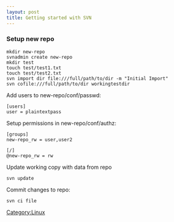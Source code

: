 ```yaml
---
layout: post 
title: Getting started with SVN
---
```


### Setup new repo

    mkdir new-repo
    svnadmin create new-repo
    mkdir test
    touch test/test1.txt
    touch test/test2.txt
    svn import dir file:///full/path/to/dir -m "Initial Import"
    svn cofile:///full/path/to/dir workingtestdir

Add users to new-repo/conf/passwd:

    [users]
    user = plaintextpass

Setup permissions in new-repo/conf/authz:

    [groups]
    new-repo_rw = user,user2

    [/]
    @new-repo_rw = rw

Update working copy with data from repo

    svn update

Commit changes to repo:

    svn ci file

[Category:Linux](Category:Linux "wikilink")
